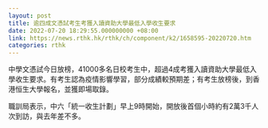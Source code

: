 ```yaml
---
layout: post
title: 逾四成文憑試考生考獲入讀資助大學最低入學收生要求
date: 2022-07-20 18:29:55.000000000 +08:00
link: https://news.rthk.hk/rthk/ch/component/k2/1658595-20220720.htm
categories: rthk
---
```


中學文憑試今日放榜，41000多名日校考生中，超過4成考獲入讀資助大學最低入學收生要求。有考生認為疫情影響學習，部分成績較預期差；有考生放榜後，到香港恒生大學報名，並獲即場取錄。

職訓局表示，中六「統一收生計劃」早上9時開始，開放後首個小時約有2萬3千人次到訪，與去年差不多。
